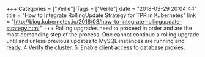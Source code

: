 +++
Categories = ["Veille"]
Tags = ["Veille"]
date = "2018-03-29 20:04:44"
title = "How to Integrate RollingUpdate Strategy for TPR in Kubernetes"
link = "http://blog.kubernetes.io/2018/03/how-to-integrate-rollingupdate-strategy.html"
+++
Rolling upgrades need to proceed in order and are the most demanding step of the process. One cannot continue a rolling upgrade until and unless previous updates to MySQL instances are running and ready.   4 Verify the cluster.   5. Enable client access to database proxies.